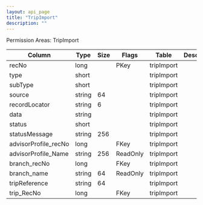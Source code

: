 ```yaml
---
layout: api_page
title: "TripImport"
description: ""
---
```




Permission Areas: TripImport

| Column | Type | Size | Flags | Table | Description |
| ------ | ---- | ---- | ----- | ----- | ----------- |
| recNo | long |  | PKey | tripImport | 
| type | short |  |  | tripImport | 
| subType | short |  |  | tripImport | 
| source | string | 64 |  | tripImport | 
| recordLocator | string | 6 |  | tripImport | 
| data | string |  |  | tripImport | 
| status | short |  |  | tripImport | 
| statusMessage | string | 256 |  | tripImport | 
| advisorProfile_recNo | long |  | FKey | tripImport | 
| advisorProfile_Name | string | 256 | ReadOnly | tripImport | 
| branch_recNo | long |  | FKey | tripImport | 
| branch_name | string | 64 | ReadOnly | tripImport | 
| tripReference | string | 64 |  | tripImport | 
| trip_RecNo | long |  | FKey | tripImport | 


